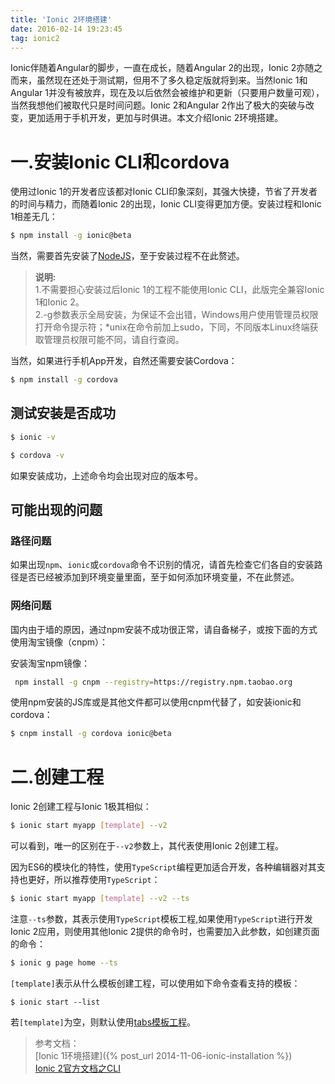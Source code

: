 ```yaml
---
title: 'Ionic 2环境搭建'
date: 2016-02-14 19:23:45
tag: ionic2
---
```

[NodeJS]: https://nodejs.org/en/
[tabs-template]: https://github.com/driftyco/ionic2-starter-tabs
Ionic伴随着Angular的脚步，一直在成长，随着Angular 2的出现，Ionic 2亦随之而来，虽然现在还处于测试期，但用不了多久稳定版就将到来。当然Ionic 1和Angular 1并没有被放弃，现在及以后依然会被维护和更新（只要用户数量可观），当然我想他们被取代只是时间问题。Ionic 2和Angular 2作出了极大的突破与改变，更加适用于手机开发，更加与时俱进。本文介绍Ionic 2环境搭建。

# 一.安装Ionic CLI和cordova
使用过Ionic 1的开发者应该都对Ionic CLI印象深刻，其强大快捷，节省了开发者的时间与精力，而随着Ionic 2的出现，Ionic CLI变得更加方便。安装过程和Ionic 1相差无几：

~~~ bash
$ npm install -g ionic@beta
~~~

当然，需要首先安装了[NodeJS][NodeJS]，至于安装过程不在此赘述。

> **说明:**<br>
> 1.不需要担心安装过后Ionic 1的工程不能使用Ionic CLI，此版完全兼容Ionic 1和Ionic 2。<br>
> 2.-g参数表示全局安装，为保证不会出错，Windows用户使用管理员权限打开命令提示符；*unix在命令前加上sudo，下同，不同版本Linux终端获取管理员权限可能不同，请自行查阅。

当然，如果进行手机App开发，自然还需要安装Cordova：

~~~ bash
$ npm install -g cordova
~~~

## 测试安装是否成功

~~~ bash
$ ionic -v
~~~

~~~ bash
$ cordova -v
~~~

如果安装成功，上述命令均会出现对应的版本号。

## 可能出现的问题

### 路径问题

如果出现`npm`、`ionic`或`cordova`命令不识别的情况，请首先检查它们各自的安装路径是否已经被添加到环境变量里面，至于如何添加环境变量，不在此赘述。

### 网络问题

国内由于墙的原因，通过npm安装不成功很正常，请自备梯子，或按下面的方式使用淘宝镜像（cnpm）：

安装淘宝npm镜像：

~~~ bash
 npm install -g cnpm --registry=https://registry.npm.taobao.org
~~~

使用npm安装的JS库或是其他文件都可以使用cnpm代替了，如安装ionic和cordova：

~~~ bash
$ cnpm install -g cordova ionic@beta
~~~

# 二.创建工程
Ionic 2创建工程与Ionic 1极其相似：

~~~ bash
$ ionic start myapp [template] --v2
~~~

可以看到，唯一的区别在于`--v2`参数上，其代表使用Ionic 2创建工程。

因为ES6的模块化的特性，使用`TypeScript`编程更加适合开发，各种编辑器对其支持也更好，所以推荐使用`TypeScript`：

~~~ bash
$ ionic start myapp [template] --v2 --ts
~~~

注意`--ts`参数，其表示使用`TypeScript`模板工程,如果使用`TypeScript`进行开发Ionic 2应用，则使用其他Ionic 2提供的命令时，也需要加入此参数，如创建页面的命令：

~~~ bash
$ ionic g page home --ts
~~~

`[template]`表示从什么模板创建工程，可以使用如下命令查看支持的模板：

~~~
$ ionic start --list
~~~

若`[template]`为空，则默认使用[tabs模板工程][tabs-template]。

> 参考文档：<br>
> [Ionic 1环境搭建]({% post_url 2014-11-06-ionic-installation %})<br>
> [Ionic 2官方文档之CLI][ionic2-cli-doc]<br>

[ionic2-cli-doc]: http://ionicframework.com/docs/v2/cli/